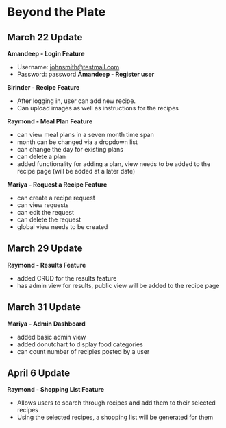 # Beyond the Plate

## March 22 Update

**Amandeep - Login Feature**
  - Username: johnsmith@testmail.com
  - Password: password
**Amandeep - Register user**

**Birinder - Recipe Feature**
  - After logging in, user can add new recipe.
  - Can upload images as well as instructions for the recipes


**Raymond - Meal Plan Feature**
  - can view meal plans in a seven month time span
  - month can be changed via a dropdown list
  - can change the day for existing plans
  - can delete a plan
  - added functionality for adding a plan, view needs to be added to the recipe page (will be added at a later date)

**Mariya - Request a Recipe Feature**
  - can create a recipe request
  - can view requests
  - can edit the request
  - can delete the request
  - global view needs to be created

## March 29 Update

**Raymond - Results Feature**
  - added CRUD for the results feature
  - has admin view for results, public view will be added to the recipe page

## March 31 Update

**Mariya - Admin Dashboard**
- added basic admin view
- added donutchart to display food categories
- can count number of recipies posted by a user

## April 6 Update

**Raymond - Shopping List Feature**
  - Allows users to search through recipes and add them to their selected recipes
  - Using the selected recipes, a shopping list will be generated for them
